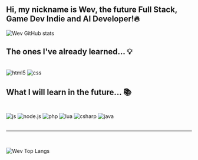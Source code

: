 
## Hi, my nickname is Wev, the future Full Stack, Game Dev Indie and AI Developer!🔥

![Wev GitHub stats](https://github-readme-stats.vercel.app/api?username=Wev237&show_icons=true&theme=radical)

## The ones I've already learned... 💡

<div style="display: inline block"><br/>
    <img align="center" alt="html5" src="https://img.shields.io/badge/HTML5-E34F26?style=for-the-badge&logo=html5&logoColor=white"/>
    <img align="center" alt="css" src="https://img.shields.io/badge/CSS3-1572B6?style=for-the-badge&logo=css3&logoColor=white"/>
</div>    

## What I will learn in the future... 📚

<div style="display: inline block"><br/>
    <img align="center" alt="js" src="https://img.shields.io/badge/JavaScript-F7DF1E?style=for-the-badge&logo=javascript&logoColor=black"/>
    <img align="center" alt="node.js" src="https://img.shields.io/badge/Node.js-43853D?style=for-the-badge&logo=node.js&logoColor=white"/>
    <img align="center" alt="php" src="https://img.shields.io/badge/PHP-777BB4?style=for-the-badge&logo=php&logoColor=white"/>
    <img align="center" alt="lua" src="https://img.shields.io/badge/Lua-2C2D72?style=for-the-badge&logo=lua&logoColor=white"/>
    <img align="center" alt="csharp" src="https://img.shields.io/badge/C%23-239120?style=for-the-badge&logo=c-sharp&logoColor=white"/>
    <img align="center" alt="java" src="https://img.shields.io/badge/Java-ED8B00?style=for-the-badge&logo=openjdk&logoColor=white"/>
</div><br/><hr/><br/>

![Wev Top Langs](https://github-readme-stats.vercel.app/api/top-langs/?username=Wev237&show=compact)
